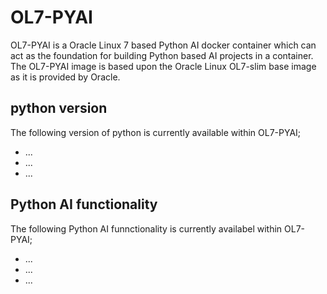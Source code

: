# OL7-PYAI
OL7-PYAI is a Oracle Linux 7 based Python AI docker container which can act as the foundation for building Python based AI projects in a container. The OL7-PYAI image is based upon the Oracle Linux OL7-slim base image as it is provided by Oracle. 

## python version
The following version of python is currently available within OL7-PYAI;
* ...
* ...
* ...

## Python AI functionality
The following Python AI funnctionality is currently availabel within OL7-PYAI;
* ...
* ...
* ...
